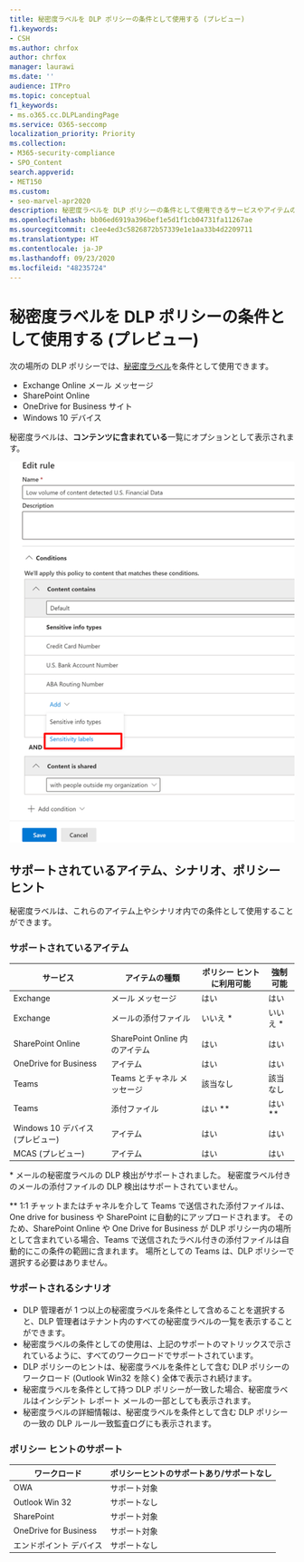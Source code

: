 ```yaml
---
title: 秘密度ラベルを DLP ポリシーの条件として使用する (プレビュー)
f1.keywords:
- CSH
ms.author: chrfox
author: chrfox
manager: laurawi
ms.date: ''
audience: ITPro
ms.topic: conceptual
f1_keywords:
- ms.o365.cc.DLPLandingPage
ms.service: O365-seccomp
localization_priority: Priority
ms.collection:
- M365-security-compliance
- SPO_Content
search.appverid:
- MET150
ms.custom:
- seo-marvel-apr2020
description: 秘密度ラベルを DLP ポリシーの条件として使用できるサービスやアイテムの種類について説明します。
ms.openlocfilehash: bb06ed6919a396bef1e5d1f1cb04731fa11267ae
ms.sourcegitcommit: c1ee4ed3c5826872b57339e1e1aa33b4d2209711
ms.translationtype: HT
ms.contentlocale: ja-JP
ms.lasthandoff: 09/23/2020
ms.locfileid: "48235724"
---
```

# <a name="use-sensitivity-labels-as-conditions-in-dlp-policies-preview"></a>秘密度ラベルを DLP ポリシーの条件として使用する (プレビュー)

次の場所の DLP ポリシーでは、[秘密度ラベル](sensitivity-labels.md)を条件として使用できます。

- Exchange Online メール メッセージ
- SharePoint Online
- OneDrive for Business サイト
- Windows 10 デバイス

秘密度ラベルは、**コンテンツに含まれている**一覧にオプションとして表示されます。

![条件としての秘密度ラベル](../media/dlp-sensitivity-label-as-a-condition.png)

## <a name="supported-items-scenarios-and-policy-tips"></a>サポートされているアイテム、シナリオ、ポリシー ヒント

秘密度ラベルは、これらのアイテム上やシナリオ内での条件として使用することができます。

### <a name="supported-items"></a>サポートされているアイテム

|サービス  |アイテムの種類  |ポリシー ヒントに利用可能  |強制可能  |
|---------|---------|---------|---------|
|Exchange    |メール メッセージ         |はい         |はい         |
|Exchange    |メールの添付ファイル         |いいえ *         |いいえ *         |
|SharePoint Online     |SharePoint Online 内のアイテム         |はい         |はい         |
|OneDrive for Business     |アイテム         |はい         |はい         |
|Teams     |Teams とチャネル メッセージ         |該当なし         |該当なし         |
|Teams     |添付ファイル         |はい **         |はい **         |
|Windows 10 デバイス (プレビュー)     |アイテム         |はい         |はい         |
|MCAS (プレビュー) |アイテム         |はい         |はい         |

\* メールの秘密度ラベルの DLP 検出がサポートされました。 秘密度ラベル付きのメールの添付ファイルの DLP 検出はサポートされていません。

\** 1:1 チャットまたはチャネルを介して Teams で送信された添付ファイルは、One drive for business や SharePoint に自動的にアップロードされます。 そのため、SharePoint Online や One Drive for Business が DLP ポリシー内の場所として含まれている場合、Teams で送信されたラベル付きの添付ファイルは自動的にこの条件の範囲に含まれます。 場所としての Teams は、DLP ポリシーで選択する必要はありません。

### <a name="supported-scenarios"></a>サポートされるシナリオ

- DLP 管理者が 1 つ以上の秘密度ラベルを条件として含めることを選択すると、DLP 管理者はテナント内のすべての秘密度ラベルの一覧を表示することができます。
- 秘密度ラベルの条件としての使用は、上記のサポートのマトリックスで示されているように、すべてのワークロードでサポートされています。
- DLP ポリシーのヒントは、秘密度ラベルを条件として含む DLP ポリシーのワークロード (Outlook Win32 を除く) 全体で表示され続けます。
- 秘密度ラベルを条件として持つ DLP ポリシーが一致した場合、秘密度ラベルはインシデント レポート メールの一部としても表示されます。
- 秘密度ラベルの詳細情報は、秘密度ラベルを条件として含む DLP ポリシーの一致の DLP ルール一致監査ログにも表示されます。


### <a name="support-policy-tips"></a>ポリシー ヒントのサポート


|ワークロード  |ポリシーヒントのサポートあり/サポートなし  |
|---------|---------|
|OWA |    サポート対象     |
|Outlook Win 32    |  サポートなし       |
|SharePoint   |   サポート対象      |
|OneDrive for Business    |    サポート対象     |
|エンドポイント デバイス   |  サポートなし       |
